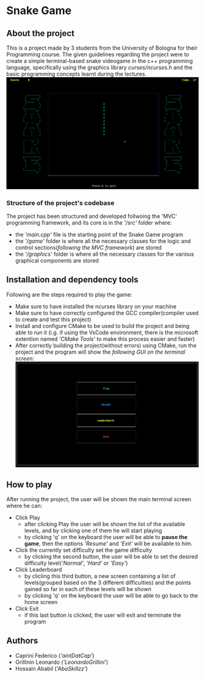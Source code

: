 # Snake Game

## About the project
This is a project made by 3 students from the University of Bologna for their Programming course.
The given guidelines regarding the project were to create a simple terminal-based snake videogame in the c++ programming language, specifically using the graphics library *curses/ncurses.h* and the basic programming concepts learnt during the lectures.
![Image](./readme-media/game.png)

### Structure of the project's codebase
The project has been structured and developed follwoing the 'MVC' programming framework, and 
its core is in the *'/src'* folder where:
- the *'main.cpp'* file is the starting point of the Snake Game program
- the *'/game'* folder is where all the necessary classes for the logic and control sections(*following the MVC framework*) are stored
- the *'/graphics'* folder is where all the necessary classes for the various graphical components are stored 

## Installation and dependency tools
Following are the steps required to play the game:
* Make sure to have installed the ncurses library on your machine
* Make sure to have correctly configured the GCC compiler(compiler used to create and test this project)
* Install and configure CMake to be used to build the project and being able to run it (i.g. if using the VsCode environment, there is the microsoft extention named *'CMake Tools'* to make this process easier and faster)
* After correctly building the project(without errors) using CMake, run the project and the program will show the *following GUI on the terminal screen*:
    ![Image](./readme-media/home.png)

## How to play
After running the project, the user will be shown the main terminal screen where he can:
* Click Play 
    * after clicking Play the user will be shown the list of the available levels, and by clicking one of them he will start playing 
    * by clicking 'q' on the keyboard the user will be able to **pause the game**, then the options *'Resume'* and *'Exit'* will be available to him.
* Click the currently set difficulty set the game difficulty     
    * by clicking the second button, the user will be able to set the desired difficulty level(*'Normal'*, *'Hard'* or *'Easy'*)
* Click Leaderboard
    * by clicling this third button, a new screen containing a list of levels(grouped based on the 3 different difficulties) and the points gained so far in each of these levels will be shown
    * by clicking 'q' on the keyboard the user will be able to go back to the home screen
* Click Exit
    * if this last button is clicked, the user will exit and terminate the program
    
## Authors 
* Caprini Federico (*'aintDatCap'*)
* Grillinin Leonardo (*'LeonardoGrillini'*)
* Hossain Ababil (*'AbaSkillzz'*)

